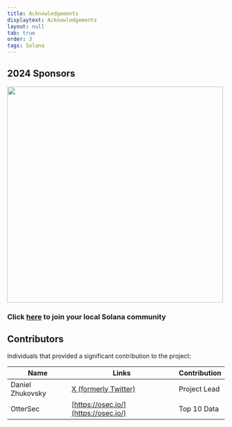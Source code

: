 ```yaml
---
title: Acknowledgements
displaytext: Acknowledgements
layout: null
tab: true
order: 3
tags: Solana
---
```

## 2024 Sponsors
<img src="/www-project-solana-programs-top-10/STUK.png" width="500"/>
<h3>Click <a href="https://uk.superteam.fun/"><u>here</u></a> to join your local Solana community</h3>

## Contributors
Individuals that provided a significant contribution to the project:

| Name | Links | Contribution |
| --- | --- | --- |
|  Daniel Zhukovsky | [X (formerly Twitter)](https://twitter.com/degndev) | Project Lead |
|  OtterSec| [https://osec.io/](https://osec.io/) | Top 10 Data |   